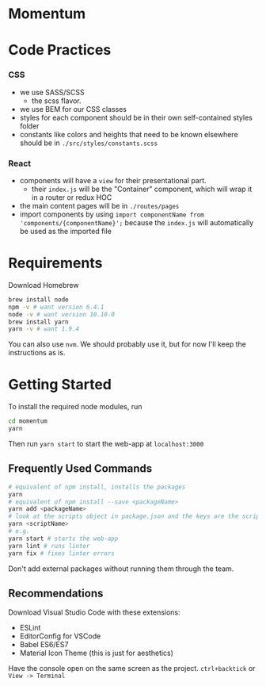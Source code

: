 # Momentum

# Code Practices
### CSS
* we use SASS/SCSS 
  * the scss flavor.
* we use BEM for our CSS classes
* styles for each component should be in their own self-contained styles folder
* constants like colors and heights that need to be known elsewhere should be in `./src/styles/constants.scss`

### React
* components will have a `view` for their presentational part.
  * their `index.js` will be the "Container" component, which will wrap it in a router or redux HOC
* the main content pages will be in `./routes/pages`
* import components by using `import componentName from 'components/{componentName}';` because the `index.js` will automatically be used as the imported file

# Requirements
Download Homebrew
```bash
brew install node
npm -v # want version 6.4.1
node -v # want version 10.10.0
brew install yarn
yarn -v # want 1.9.4
```

You can also use `nvm`. We should probably use it, but for now I'll keep the instructions as is.

# Getting Started
To install the required node modules, run
```bash
cd momentum
yarn
```

Then run `yarn start` to start the web-app at `localhost:3000`

## Frequently Used Commands
```bash
# equivalent of npm install, installs the packages
yarn
# equivalent of npm install --save <packageName>
yarn add <packageName>
# look at the scripts object in package.json and the keys are the scripts
yarn <scriptName>
# e.g.
yarn start # starts the web-app
yarn lint # runs linter
yarn fix # fixes linter errors
```

Don't add external packages without running them through the team.

## Recommendations
Download Visual Studio Code with these extensions:
* ESLint
* EditorConfig for VSCode
* Babel ES6/ES7
* Material Icon Theme (this is just for aesthetics)

Have the console open on the same screen as the project. `ctrl+backtick` or `View -> Terminal`
